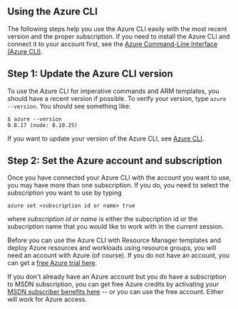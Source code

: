 <properties services="virtual-machines" title="Setting up Azure CLI for Resource Manager Templates" authors="squillace" solutions="" manager="timlt" editor="tysonn" />

<tags
   ms.service="virtual-machine"
   ms.devlang="na"
   ms.topic="article"
   ms.tgt_pltfrm="linux"
   ms.workload="infrastructure"
   ms.date="04/13/2015"
   ms.author="rasquill" />

## Using the Azure CLI

The following steps help you use the Azure CLI easily with the most recent version and the proper subscription. If you need to install the Azure CLI and connect it to your account first, see the [Azure Command-Line Interface (Azure CLI)](azure-cli.md).

## Step 1: Update the Azure CLI version

To use the Azure CLI for imperative commands and ARM templates, you should have a recent version if possible. To verify your version, type `azure --version`. You should see something like:

    $ azure --version
    0.8.17 (node: 0.10.25)

If you want to update your version of the Azure CLI, see [Azure CLI](https://github.com/Azure/azure-xplat-cli).

## Step 2: Set the Azure account and subscription

Once you have connected your Azure CLI with the account you want to use, you may have more than one subscription. If you do, you need to select the subscription you want to use by typing

    azure set <subscription id or name> true

where _subscription id or name_ is either the subscription id or the subscription name that you would like to work with in the current session.


Before you can use the Azure CLI with Resource Manager templates and deploy Azure resources and workloads using resource groups, you will need an account with Azure (of course). If you do not have an account, you can get a [free Azure trial here](http://azure.microsoft.com/pricing/free-trial/).

If you don't already have an Azure account but you do have a subscription to MSDN subscription, you can get free Azure credits by activating your [MSDN subscriber benefits here](http://azure.microsoft.com/pricing/member-offers/msdn-benefits-details/) -- or you can use the free account. Either will work for Azure access.
